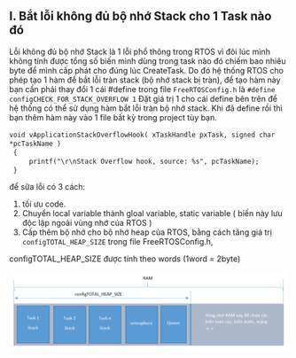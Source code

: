 I. Bắt lỗi không đủ bộ nhớ Stack cho 1 Task nào đó
-----------------
Lỗi không đủ bộ nhớ Stack là 1 lỗi phổ thông trong RTOS vì đôi lúc mình không tính được tổng số biến mình dùng trong task nào đó chiếm bao nhiêu byte để mình cấp phát cho đúng lúc CreateTask. Do đó hệ thống RTOS cho phép tạo 1 hàm để bắt lỗi tràn stack (bộ nhớ stack bị tràn), để tạo hàm này bạn cần phải thay đổi 1 cái #define trong file ```FreeRTOSConfig.h``` là ```#define configCHECK_FOR_STACK_OVERFLOW 1```
Đặt giá trị 1 cho cái define bên trên để hệ thống có thể sử dụng hàm bắt lỗi tràn bộ nhớ stack. Khi đã define rồi thì bạn thêm hàm này vào 1 file bất kỳ trong project tùy bạn.
```
void vApplicationStackOverflowHook( xTaskHandle pxTask, signed char *pcTaskName )
 {
     printf("\r\nStack Overflow hook, source: %s", pcTaskName);
 }
```
 để sữa lỗi có 3 cách:

 1. tối ưu code.
 2. Chuyển local variable thành gloal variable, static variable ( biến này lưu độc lập ngoài vùng nhớ của RTOS )
 3. Cấp thêm bộ nhớ cho bộ nhớ heap của RTOS, bằng cách tăng giá trị ```configTOTAL_HEAP_SIZE``` trong file FreeRTOSConfig.h,

 configTOTAL_HEAP_SIZE được tính theo words (1word = 2byte)

![phân vùng nhớ FreeRTOS](doc/rtos_hinh1.png)